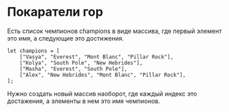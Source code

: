 # Покаратели гор

Есть список чемпионов champions в виде массива, где первый элемент это имя, а следующие это достижения.

```
let champions = [  
    ["Vasya", "Everest", "Mont Blanc", "Pillar Rock"],  
    ["Kolya", "South Pole", "New Hebrides"],  
    ["Masha", "Everest", "South Pole"],
    ["Alex", "New Hebrides", "Mont Blanc", "Pillar Rock"],  
];
```

Нужно создать новый массив наоборот, где каждый индекс это достажения, а элементы в нем это имя чемпионов.
